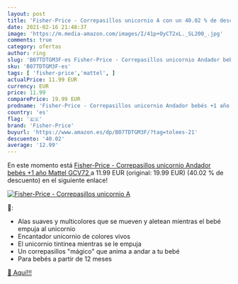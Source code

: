 ```yaml
---
layout: post
title: 'Fisher-Price - Correpasillos unicornio A con un 40.02 % de descuento'
date: 2021-02-16 21:48:37
image: 'https://m.media-amazon.com/images/I/41p+OyCT2xL._SL200_.jpg'
comments: true
category: ofertas
author: ring
slug: 'B07TDTGM3F-es Fisher-Price - Correpasillos unicornio Andador bebés +1...'
sku: 'B07TDTGM3F-es'
tags: [ 'fisher-price','mattel', ]
actualPrice: 11.99 EUR
currency: EUR
price: 11.99
comparePrice: 19.99 EUR
prodname: 'Fisher-Price - Correpasillos unicornio Andador bebés +1 año  Mattel GCV72 '
country: 'es'
flag: '🇪🇸'
brand: 'Fisher-Price'
buyurl: 'https://www.amazon.es/dp/B07TDTGM3F/?tag=tolees-21'
descuento: '40.02'
average: '12.99'
---
```


En este momento está [Fisher-Price - Correpasillos unicornio Andador bebés +1 año  Mattel GCV72 ](https://www.amazon.es/dp/B07TDTGM3F/?tag=tolees-21) a 11.99 EUR (original: 19.99 EUR) (40.02 %  de descuento) en el siguiente enlace!

[![Fisher-Price - Correpasillos unicornio A](https://m.media-amazon.com/images/I/41p+OyCT2xL._SL200_.jpg)](https://www.amazon.es/dp/B07TDTGM3F/?tag=tolees-21)

🔎:

- Alas suaves y multicolores que se mueven y aletean mientras el bebé empuja al unicornio
- Encantador unicornio de colores vivos
- El unicornio tintinea mientras se le empuja
- Un correpasillos "mágico" que anima a andar a tu bebé
- Para bebés a partir de 12 meses

[🛒 Aquí!!!](https://www.amazon.es/dp/B07TDTGM3F/?tag=tolees-21)
